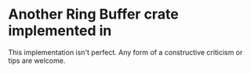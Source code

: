 # Another Ring Buffer crate implemented in 

This implementation isn't perfect. Any form of a constructive criticism or tips are welcome.